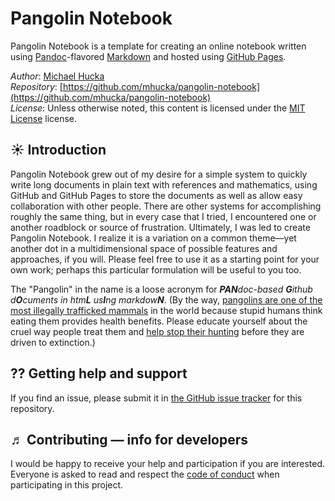Pangolin Notebook
================

Pangolin Notebook is a template for creating an online notebook written using [Pandoc](https://pandoc.org)-flavored [Markdown](https://pandoc.org/MANUAL.html) and hosted using [GitHub Pages](https://pages.github.com).

*Author*:      [Michael Hucka](http://github.com/mhucka)<br>
*Repository*:   [https://github.com/mhucka/pangolin-notebook](https://github.com/mhucka/pangolin-notebook)<br>
*License*:      Unless otherwise noted, this content is licensed under the [MIT License](https://opensource.org/licenses/MIT) license.

☀ Introduction
-----------------------------

Pangolin Notebook grew out of my desire for a simple system to quickly write long documents in plain text with references and mathematics, using GitHub and GitHub Pages to store the documents as well as allow easy collaboration with other people.  There are other systems for accomplishing roughly the same thing, but in every case that I tried, I encountered one or another roadblock or source of frustration.  Ultimately, I was led to create Pangolin Notebook.  I realize it is a variation on a common theme&mdash;yet another dot in a multidimensional space of possible features and approaches, if you will.  Please feel free to use it as a starting point for your own work; perhaps this particular formulation will be useful to you too.

The "Pangolin" in the name is a loose acronym for _**PAN**doc-based **G**ithub d**O**cuments in htm**L** us**I**ng markdow**N**_.  (By the way, [pangolins are one of the most illegally trafficked mammals](http://video.nationalgeographic.com/video/short-film-showcase/the-tragic-tale-of-a-pangolin-the-worlds-most-trafficked-animal) in the world because stupid humans think eating them provides health benefits.  Please educate yourself about the cruel way people treat them and [help stop their hunting](http://savepangolins.org/help/) before they are driven to extinction.)


⁇ Getting help and support
--------------------------

If you find an issue, please submit it in [the GitHub issue tracker](https://github.com/mhucka/pangolin-notebook/issues) for this repository.

♬ Contributing &mdash; info for developers
------------------------------------------

I would be happy to receive your help and participation if you are interested.  Everyone is asked to read and respect the [code of conduct](CONDUCT.md) when participating in this project.
